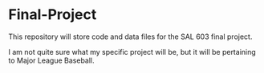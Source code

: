 # Final-Project
This repository will store code and data files for the SAL 603 final project.

I am not quite sure what my specific project will be, but it will be pertaining to Major League Baseball. 
